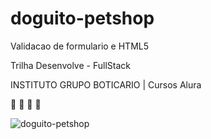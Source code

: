 # doguito-petshop
Validacao de formulario e HTML5

Trilha Desenvolve - FullStack

INSTITUTO GRUPO BOTICARIO | Cursos Alura

🚀 🚀 🚀 🚀



![doguito-petshop](https://user-images.githubusercontent.com/97129805/234699242-64bc5e88-ea0b-43d8-b5b4-4111792b10fd.png)
